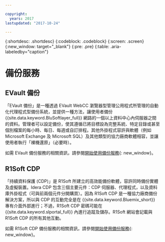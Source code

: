 ```yaml
---

copyright:
  years: 2017
lastupdated: "2017-10-24"

---
```

{:shortdesc: .shortdesc}
{:codeblock: .codeblock}
{:screen: .screen}
{:new_window: target="_blank"}
{:pre: .pre}
{:table: .aria-labeledby="caption"}

# 備份服務

## EVault 備份

「EVault 備份」是一種透過 EVault WebCC 瀏覽器型管理公用程式所管理的自動化代理程式型備份系統，並提供一種方法，讓使用者備份 {{site.data.keyword.BluSoftlayer_full}} 網路的一個以上資料中心內伺服器之間的資料。管理者可以設定備份，使其遵循已將目標設為完整系統、特定目錄或甚至個別檔案的每小時、每日、每週或自訂排程。其他外掛程式容許與軟體（例如 Microsoft Exchange 及 Microsoft SQL）及其他類型的協力廠商軟體相容，並讓使用者執行「裸機還原」（必要時）。

如需 EVault 備份服務的相關資訊，請參閱[開始使用備份服務](../infrastructure/Backup/index.html){: new_window}。

## R1Soft CDP

「持續資料保護 (CDP)」是 R1Soft 所建立的高效能備份軟體，容許同時備份實體及虛擬裝置。Idera CDP 包含三個主要元件：CDP 伺服器、代理程式，以及資料庫外掛程式（可與前兩個元件分開購買）。因為 R1Soft CDP 是一種協力廠商備份解決方案，所以與 CDP 的互動完全是在 {{site.data.keyword.Bluemix_short}} 專有介面外部進行；不過，R1Soft CDP 密碼可能在 {{site.data.keyword.slportal_full}} 內進行追蹤及儲存。R1Soft 網站會記載與 R1Soft CDP 的所有其他互動。

如需 R1Soft CDP 備份服務的相關資訊，請參閱[開始使用備份服務](../infrastructure/Backup/index.html){: new_window}。
